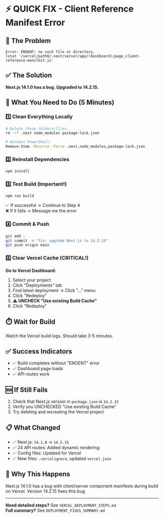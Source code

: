 # ⚡ QUICK FIX - Client Reference Manifest Error

## 🔴 The Problem
```
Error: ENOENT: no such file or directory, 
lstat '/vercel/path0/.next/server/app/(dashboard)/page_client-reference-manifest.js'
```

## ✅ The Solution
**Next.js 14.1.0 has a bug. Upgraded to 14.2.15.**

## 🚀 What You Need to Do (5 Minutes)

### 1️⃣ Clean Everything Locally
```bash
# Delete these folders/files
rm -rf .next node_modules package-lock.json

# Windows PowerShell:
Remove-Item -Recurse -Force .next,node_modules,package-lock.json
```

### 2️⃣ Reinstall Dependencies
```bash
npm install
```

### 3️⃣ Test Build (Important!)
```bash
npm run build
```
✅ If successful → Continue to Step 4  
❌ If it fails → Message me the error

### 4️⃣ Commit & Push
```bash
git add .
git commit -m "fix: upgrade Next.js to 14.2.15"
git push origin main
```

### 5️⃣ Clear Vercel Cache (CRITICAL!)

**Go to Vercel Dashboard:**
1. Select your project
2. Click "Deployments" tab
3. Find latest deployment → Click "..." menu
4. Click "Redeploy"
5. ⚠️ **UNCHECK "Use existing Build Cache"**
6. Click "Redeploy"

## ⏱️ Wait for Build

Watch the Vercel build logs. Should take 3-5 minutes.

## ✅ Success Indicators

- ✅ Build completes without "ENOENT" error
- ✅ Dashboard page loads
- ✅ API routes work

## 🆘 If Still Fails

1. Check that Next.js version in `package.json` is `14.2.15`
2. Verify you UNCHECKED "Use existing Build Cache"
3. Try deleting and recreating the Vercel project

## 📋 What Changed

- ✅ Next.js: `14.1.0` → `14.2.15`
- ✅ 24 API routes: Added dynamic rendering
- ✅ Config files: Updated for Vercel
- ✅ New files: `.vercelignore`, updated `vercel.json`

## 🎯 Why This Happens

Next.js 14.1.0 has a bug with client/server component manifests during build on Vercel. Version 14.2.15 fixes this bug.

---

**Need detailed steps?** See `VERCEL_DEPLOYMENT_STEPS.md`  
**Full summary?** See `DEPLOYMENT_FIXES_SUMMARY.md`
